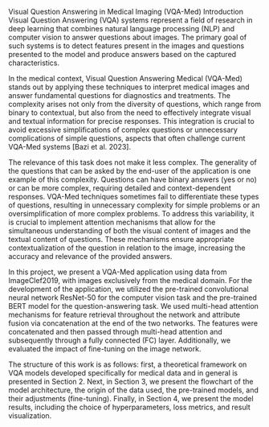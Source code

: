 Visual Question Answering in Medical Imaging (VQA-Med)
Introduction
Visual Question Answering (VQA) systems represent a field of research in deep learning that combines natural language processing (NLP) and computer vision to answer questions about images. The primary goal of such systems is to detect features present in the images and questions presented to the model and produce answers based on the captured characteristics.

In the medical context, Visual Question Answering Medical (VQA-Med) stands out by applying these techniques to interpret medical images and answer fundamental questions for diagnostics and treatments. The complexity arises not only from the diversity of questions, which range from binary to contextual, but also from the need to effectively integrate visual and textual information for precise responses. This integration is crucial to avoid excessive simplifications of complex questions or unnecessary complications of simple questions, aspects that often challenge current VQA-Med systems [Bazi et al. 2023].

The relevance of this task does not make it less complex. The generality of the questions that can be asked by the end-user of the application is one example of this complexity. Questions can have binary answers (yes or no) or can be more complex, requiring detailed and context-dependent responses. VQA-Med techniques sometimes fail to differentiate these types of questions, resulting in unnecessary complexity for simple problems or an oversimplification of more complex problems. To address this variability, it is crucial to implement attention mechanisms that allow for the simultaneous understanding of both the visual content of images and the textual content of questions. These mechanisms ensure appropriate contextualization of the question in relation to the image, increasing the accuracy and relevance of the provided answers.

In this project, we present a VQA-Med application using data from ImageClef2019, with images exclusively from the medical domain. For the development of the application, we utilized the pre-trained convolutional neural network ResNet-50 for the computer vision task and the pre-trained BERT model for the question-answering task. We used multi-head attention mechanisms for feature retrieval throughout the network and attribute fusion via concatenation at the end of the two networks. The features were concatenated and then passed through multi-head attention and subsequently through a fully connected (FC) layer. Additionally, we evaluated the impact of fine-tuning on the image network.

The structure of this work is as follows: first, a theoretical framework on VQA models developed specifically for medical data and in general is presented in Section 2. Next, in Section 3, we present the flowchart of the model architecture, the origin of the data used, the pre-trained models, and their adjustments (fine-tuning). Finally, in Section 4, we present the model results, including the choice of hyperparameters, loss metrics, and result visualization.
